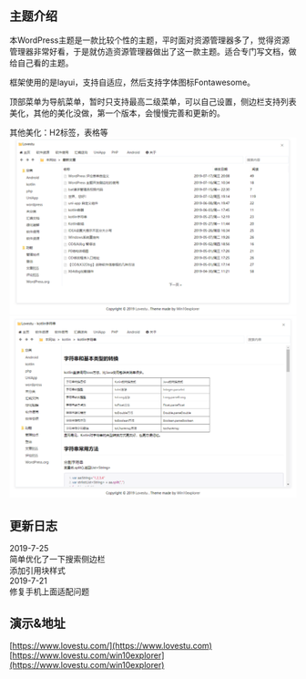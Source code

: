 ## 主题介绍 
本WordPress主题是一款比较个性的主题，平时面对资源管理器多了，觉得资源管理器非常好看，于是就仿造资源管理器做出了这一款主题。适合专门写文档，做给自己看的主题。  

框架使用的是layui，支持自适应，然后支持字体图标Fontawesome。  

顶部菜单为导航菜单，暂时只支持最高二级菜单，可以自己设置，侧边栏支持列表美化，其他的美化没做，第一个版本，会慢慢完善和更新的。  

其他美化：H2标签，表格等  
![win10explore](/img/win10exp01.png)  
![win10explore](/img/win10exp02.png)
## 更新日志
2019-7-25  
简单优化了一下搜索侧边栏  
添加引用块样式  
2019-7-21  
修复手机上面适配问题  
## 演示&地址
[https://www.lovestu.com/](https://www.lovestu.com)  
[https://www.lovestu.com/win10explorer](https://www.lovestu.com/win10explorer) 